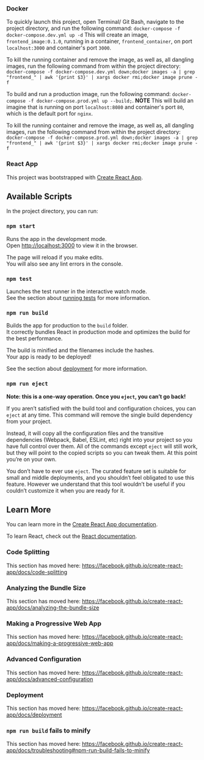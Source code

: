 ### Docker ###
To quickly launch this project, open Terminal/ Git Bash, navigate to the project directory, and run the following command: `docker-compose -f docker-compose.dev.yml up -d`
This will create an image, `frontend_image:0.1.0`, running in a container, `frontend_container`, on port `localhost:3000` and container's port `3000`.

To kill the running container and remove the image, as well as, all dangling images, run the following command from within the project directory:
    `docker-compose -f docker-compose.dev.yml down;docker images -a | grep "frontend_" | awk '{print $3}' | xargs docker rmi;docker image prune -f`

To build and run a production image, run the following command: `docker-compose -f docker-compose.prod.yml up --build;`.
    **NOTE** This will build an imagine that is running on port `localhost:8080` and container's port `80`, which is the default port for `nginx`.

To kill the running container and remove the image, as well as, all dangling images, run the following command from within the project directory:
    `docker-compose -f docker-compose.prod.yml down;docker images -a | grep "frontend_" | awk '{print $3}' | xargs docker rmi;docker image prune -f`


### React App ###
This project was bootstrapped with [Create React App](https://github.com/facebook/create-react-app).

## Available Scripts

In the project directory, you can run:

### `npm start`

Runs the app in the development mode.<br>
Open [http://localhost:3000](http://localhost:3000) to view it in the browser.

The page will reload if you make edits.<br>
You will also see any lint errors in the console.

### `npm test`

Launches the test runner in the interactive watch mode.<br>
See the section about [running tests](https://facebook.github.io/create-react-app/docs/running-tests) for more information.

### `npm run build`

Builds the app for production to the `build` folder.<br>
It correctly bundles React in production mode and optimizes the build for the best performance.

The build is minified and the filenames include the hashes.<br>
Your app is ready to be deployed!

See the section about [deployment](https://facebook.github.io/create-react-app/docs/deployment) for more information.

### `npm run eject`

**Note: this is a one-way operation. Once you `eject`, you can’t go back!**

If you aren’t satisfied with the build tool and configuration choices, you can `eject` at any time. This command will remove the single build dependency from your project.

Instead, it will copy all the configuration files and the transitive dependencies (Webpack, Babel, ESLint, etc) right into your project so you have full control over them. All of the commands except `eject` will still work, but they will point to the copied scripts so you can tweak them. At this point you’re on your own.

You don’t have to ever use `eject`. The curated feature set is suitable for small and middle deployments, and you shouldn’t feel obligated to use this feature. However we understand that this tool wouldn’t be useful if you couldn’t customize it when you are ready for it.

## Learn More

You can learn more in the [Create React App documentation](https://facebook.github.io/create-react-app/docs/getting-started).

To learn React, check out the [React documentation](https://reactjs.org/).

### Code Splitting

This section has moved here: https://facebook.github.io/create-react-app/docs/code-splitting

### Analyzing the Bundle Size

This section has moved here: https://facebook.github.io/create-react-app/docs/analyzing-the-bundle-size

### Making a Progressive Web App

This section has moved here: https://facebook.github.io/create-react-app/docs/making-a-progressive-web-app

### Advanced Configuration

This section has moved here: https://facebook.github.io/create-react-app/docs/advanced-configuration

### Deployment

This section has moved here: https://facebook.github.io/create-react-app/docs/deployment

### `npm run build` fails to minify

This section has moved here: https://facebook.github.io/create-react-app/docs/troubleshooting#npm-run-build-fails-to-minify